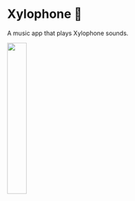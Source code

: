 # Xylophone 🎹

A music app that plays Xylophone sounds.

<img src="https://github.com/londonappbrewery/Images/blob/master/xylophone-flutter.png" width=30%>

